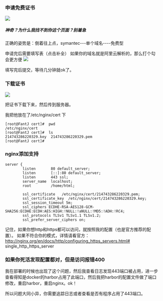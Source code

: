 ###   申请免费证书

![](https://upload-images.jianshu.io/upload_images/5786888-acd610123247039d.png?imageMogr2/auto-orient/strip%7CimageView2/2/w/1240)

#####    神奇？为什么我找不到你这个页面？别着急

正确的姿势是：倒着往上点，symantec---单个域名----免费型

申请完后需要填写表（点击补全）
如果你的域名就是阿里云解析的，那么打个勾会更方便
![](https://upload-images.jianshu.io/upload_images/5786888-289edd286206e969.png?imageMogr2/auto-orient/strip%7CimageView2/2/w/1240)

填写完后提交，等待几分钟就ok了。

###   下载证书


![](https://upload-images.jianshu.io/upload_images/5786888-b5b511fe0925799a.png?imageMogr2/auto-orient/strip%7CimageView2/2/w/1240)

把证书下载下来，然后传到服务器。

我把他放在了/etc/nginx/cert 下
```
[root@FantJ cert]#  pwd
/etc/nginx/cert
[root@FantJ cert]#  ls
214743286220329.key  214743286220329.pem
[root@FantJ cert]#  

```

###   nginx添加支持
```
server {
        listen       80 default_server;
        listen       [::]:80 default_server;
        listen       443 ssl;
        server_name  localhost;
        root         /home/html;

        ssl_certificate   /etc/nginx/cert/214743286220329.pem;
        ssl_certificate_key  /etc/nginx/cert/214743286220329.key;
        ssl_session_timeout 5m;
        ssl_ciphers ECDHE-RSA-AES128-GCM-SHA256:ECDHE:ECDH:AES:HIGH:!NULL:!aNULL:!MD5:!ADH:!RC4;
        ssl_protocols TLSv1 TLSv1.1 TLSv1.2;
        ssl_prefer_server_ciphers on;

```

记住，如果你想http和https都可以访问，就按照我的配置（也是官方推荐的配置）。
如果不符合你的模式，详情请看官方：http://nginx.org/en/docs/http/configuring_https_servers.html# single_http_https_server


###   如果你死活发现配置都对，但是访问报错400

我在部署的时候也出现了这个问题，然后我查看日志发现443端口被占用，进一步查看得知是docker的harbor占用了此端口，然后我把harbor的配置文件做了端口修改，重启harbor，重启nginx。ok！

所以问题大同小异，你需要追踪日志或者查看是否有程序占用了443端口。

